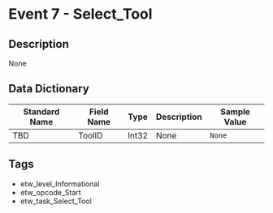 # Event 7 - Select_Tool

## Description
None

## Data Dictionary
|Standard Name|Field Name|Type|Description|Sample Value|
|---|---|---|---|---|
|TBD|ToolID|Int32|None|`None`|

## Tags
* etw_level_Informational
* etw_opcode_Start
* etw_task_Select_Tool